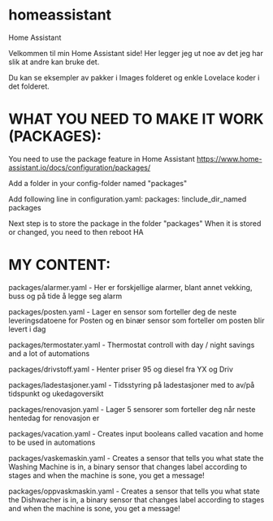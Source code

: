# homeassistant
Home Assistant

Velkommen til min Home Assistant side! Her legger jeg ut noe av det jeg har slik at andre kan bruke det.

Du kan se eksempler av pakker i Images folderet og enkle Lovelace koder i det folderet. 

# WHAT YOU NEED TO MAKE IT WORK (PACKAGES):

You need to use the package feature in Home Assistant
https://www.home-assistant.io/docs/configuration/packages/

Add a folder in your config-folder named "packages"

Add following line in configuration.yaml:
packages: !include_dir_named packages

Next step is to store the package in the folder "packages"
When it is stored or changed, you need to then reboot HA

# MY CONTENT:

packages/alarmer.yaml - Her er forskjellige alarmer, blant annet vekking, buss og på tide å legge seg alarm

packages/posten.yaml - Lager en sensor som forteller deg de neste leveringsdatoene for Posten og en binær sensor som forteller om posten blir levert i dag

packages/termostater.yaml - Thermostat controll with day / night savings and a lot of automations

packages/drivstoff.yaml - Henter priser 95 og diesel fra YX og Driv

packages/ladestasjoner.yaml - Tidsstyring på ladestasjoner med to av/på tidspunkt og ukedagoversikt

packages/renovasjon.yaml - Lager 5 sensorer som forteller deg når neste hentedag for renovasjon er

packages/vacation.yaml - Creates input booleans called vacation and home to be used in automations

packages/vaskemaskin.yaml - Creates a sensor that tells you what state the Washing Machine is in, a binary sensor that changes label according to stages and when the machine is sone, you get a message!

packages/oppvaskmaskin.yaml - Creates a sensor that tells you what state the Dishwacher is in, a binary sensor that changes label according to stages and when the machine is sone, you get a message!
